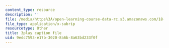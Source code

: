 ```yaml
---
content_type: resource
description: ''
file: /media/https%3A/open-learning-course-data-rc.s3.amazonaws.com/18-02-multivariable-calculus-fall-2007/9edc7593e17b30208a6b8a63bd233f0f_PxCxlsl_YwY.srt
file_type: application/x-subrip
resourcetype: Other
title: 3play caption file
uid: 9edc7593-e17b-3020-8a6b-8a63bd233f0f
---
```

